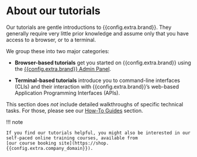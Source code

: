 # About our tutorials

Our tutorials are gentle introductions to {{config.extra.brand}}. They
generally require very little prior knowledge and assume only that you
have access to a browser, or to a terminal.

We group these into two major categories:

* **Browser-based tutorials** get you started on
  {{config.extra.brand}} using the
  [{{config.extra.brand}} Admin Panel](https://admin.{{config.extra.brand_domain}}/).

* **Terminal-based tutorials** introduce you to command-line
  interfaces (CLIs) and their interaction with
  {{config.extra.brand}}’s web-based Application Programming
  Interfaces (APIs).

This section does *not* include detailed walkthroughs of specific
technical tasks. For those, please see our [How-To
Guides](../How-To_Guides/index.md) section.

!!! note

    If you find our tutorials helpful, you might also be interested in our
	self-paced online training courses, available from
	[our course booking site](https://shop.{{config.extra.company_domain}}).
